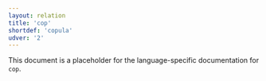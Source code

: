 ```yaml
---
layout: relation
title: 'cop'
shortdef: 'copula'
udver: '2'
---
```


This document is a placeholder for the language-specific documentation
for `cop`.
